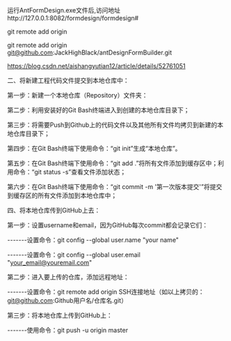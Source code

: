 运行AntFormDesign.exe文件后,访问地址http://127.0.0.1:8082/formdesign/formdesign#

git remote add origin 

git remote add origin git@github.com:JackHighBlack/antDesignFormBuilder.git

https://blog.csdn.net/aishangyutian12/article/details/52761051 

二、将新建工程代码文件提交到本地仓库中：

第一步：新建一个本地仓库（Repository）文件夹：

第二步：利用安装好的Git Bash终端进入到创建的本地仓库目录下；

第三步：将需要Push到Github上的代码文件以及其他所有文件均拷贝到新建的本地仓库目录下；

第四步：在Git Bash终端下使用命令：“git init”生成“本地仓库”。

第五步：在Git Bash终端下使用命令：“git add .”将所有文件添加到缓存区中；利用命令：“git status -s”查看文件添加状态；

第六步：在Git Bash终端下使用命令：“git commit -m '第一次版本提交'”将提交到缓存区的所有文件添加到本地仓库中；

四、将本地仓库传到GitHub上去：


第一步：设置username和email，因为GitHub每次commit都会记录它们：

-------设置命令：git config --global user.name "your name"

-------设置命令：git config --global user.email "your_email@youremail.com"

第二步：进入要上传的仓库，添加远程地址：

-------设置命令：git remote add origin SSH连接地址（如以上拷贝的：git@github.com:Github用户名/仓库名.git）

第三步：将本地仓库上传到GitHub上：

-------使用命令：git push -u origin master
